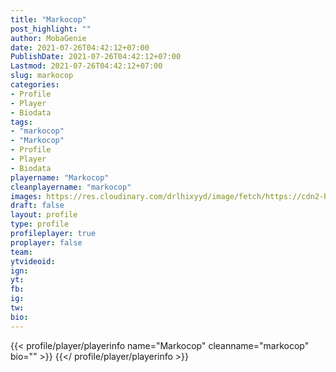 ```yaml
---
title: "Markocop"
post_highlight: ""
author: MobaGenie
date: 2021-07-26T04:42:12+07:00
PublishDate: 2021-07-26T04:42:12+07:00
Lastmod: 2021-07-26T04:42:12+07:00
slug: markocop
categories: 
- Profile 
- Player
- Biodata
tags: 
- "markocop"
- "Markocop"
- Profile 
- Player
- Biodata
playername: "Markocop"
cleanplayername: "markocop"
images: https://res.cloudinary.com/drlhixyyd/image/fetch/https://cdn2-build.mobagenie.my.id/p/images/banner/player/full/markocop.jpg
draft: false
layout: profile
type: profile
profileplayer: true
proplayer: false
team: 
ytvideoid: 
ign: 
yt: 
fb: 
ig: 
tw: 
bio:
---
```


{{< profile/player/playerinfo name="Markocop" cleanname="markocop" bio="" >}} {{</ profile/player/playerinfo >}}